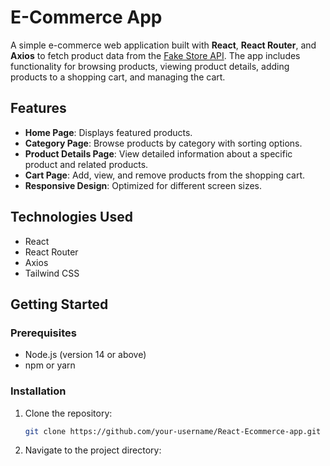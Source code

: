 # E-Commerce App

A simple e-commerce web application built with **React**, **React Router**, and **Axios** to fetch product data from the [Fake Store API](https://fakestoreapi.com). The app includes functionality for browsing products, viewing product details, adding products to a shopping cart, and managing the cart.

## Features

- **Home Page**: Displays featured products.
- **Category Page**: Browse products by category with sorting options.
- **Product Details Page**: View detailed information about a specific product and related products.
- **Cart Page**: Add, view, and remove products from the shopping cart.
- **Responsive Design**: Optimized for different screen sizes.

## Technologies Used

- React
- React Router
- Axios
- Tailwind CSS

## Getting Started

### Prerequisites

- Node.js (version 14 or above)
- npm or yarn

### Installation

1. Clone the repository:

   ```bash
   git clone https://github.com/your-username/React-Ecommerce-app.git

2. Navigate to the project directory:

  
